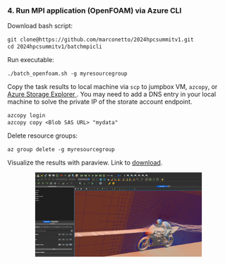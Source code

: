 ### 4. Run MPI application (OpenFOAM) via Azure CLI


Download bash script:

```
git clone@https://github.com/marconetto/2024hpcsummitv1.git
cd 2024hpcsummitv1/batchmpicli
```

Run executable:

```
./batch_openfoam.sh -g myresourcegroup
```

Copy the task results to local machine via ``scp`` to jumpbox VM, ``azcopy``, or
[Azure Storage Explorer ](https://azure.microsoft.com/en-us/products/storage/storage-explorer).
You may need to add a DNS entry in your local machine to solve the private IP of the storate account
endpoint.

```
azcopy login
azcopy copy <Blob SAS URL> "mydata"
```


Delete resource groups:

```
az group delete -g myresourcegroup
```

Visualize the results with paraview. Link to [download](https://www.paraview.org/download/).


<p align="center" width="100%">
   <img width="75%" src="paraviewimage.png">
</p>

